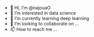 - 👋 Hi, I’m @najouaO
- 👀 I’m interested in data science
- 🌱 I’m currently learning deep learning
- 💞️ I’m looking to collaborate on ...
- 📫 How to reach me ...

<!---
najouaO/najouaO is a ✨ special ✨ repository because its `README.md` (this file) appears on your GitHub profile.
You can click the Preview link to take a look at your changes.
--->

